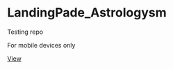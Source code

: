 # LandingPade_Astrologysm
Testing repo

For mobile devices only

[View](https://grant-inna.github.io/LandingPage_Astrologysm/order.html)
